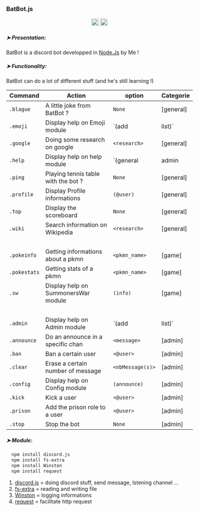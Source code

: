 ### BatBot.js

<p align="center">
  <img alt="BatBot Version" src="https://img.shields.io/badge/BatBot-2.0.2-brightgreen" height="20"/>
  <img alt="Node Js Version" src="https://img.shields.io/badge/Node.Js-v12.13.1-brightgreen" height="20"/>
</p>

##### ➤ Presentation:
BatBot is a discord bot developped in [Node.Js][node-js] by Me !


##### ➤ Functionality:
BatBot can do a lot of different stuff (and he's still learning !)

|  Command    |                Action              |           option          | Categorie |
|-------------|------------------------------------|---------------------------|-----------|
| `.blague`   | A little joke from BatBot ?        | `None`                    | [general] |
| `.emoji`    | Display help on Emoji module       | `(add|list)`              | [general] |
| `.google`   | Doing some research on google      | `<research>`              | [general] |
| `.help`     | Display help on help module        | `(general|admin|game|all)`| [general] |
| `.ping`     | Playing tennis table with the bot ?| `None`                    | [general] |
| `.profile`  | Display Profile informations       | `(@user)`                 | [general] |
| `.top`      | Display the scoreboard             | `None`                    | [general] |
| `.wiki`     | Search information on Wikipedia    | `<research>`              | [general] |
|             |                                    |                           |           |
| `.pokeinfo` | Getting informations about a pkmn  | `<pkmn_name>`             | [game]    |
| `.pokestats`| Getting stats of a pkmn            | `<pkmn_name>`             | [game]    |
| `.sw`       | Display help on SummonersWar module| `(info)`                  | [game]    |
|             |                                    |                           |           |
| `.admin`    | Display help on Admin module       | `(add|list)`              | [admin]   |
| `.announce` | Do an announce in a specific chan  | `<message>`               | [admin]   |
| `.ban`      | Ban a certain user                 | `<@user>`                 | [admin]   |
| `.clear`    | Erase a certain number of message  | `<nbMessage(s)>`          | [admin]   |
| `.config`   | Display help on Config module      | `(announce)`              | [admin]   |
| `.kick`     | Kick a user                        | `<@user>`                 | [admin]   |
| `.prison`   | Add the prison role to a user      | `<@user>`                 | [admin]   |
| `.stop`     | Stop the bot                       | `None`                    | [admin]   |

##### ➤ Module:

```sh
  npm install discord.js
  npm install fs-extra
  npm install Winston
  npm install request
```

1. [discord.js][discord-js] = doing discord stuff, send message, lstening channel ...
2. [fs-extra][fs-extra] = reading and writing file
3. [Winston][winston] = logging informations
4. [request][request] = facilitate http request


[//]: # (Referenced links that can be used instead of putting links everywhere)

   [git-repo-url]: <https://github.com/KioHugo/BatBot>
   [node-js]: <https://nodejs.org/en/>
   [discord-js]: <https://discord.js.org/#/docs/main/stable/general/welcome>
   [winston]: <https://github.com/winstonjs/winston/tree/2.x>
   [fs-extra]: <https://www.npmjs.com/package/fs-extra>
   [request]: <https://www.npmjs.com/package/request>


   [Package]: <https://github.com/KioHugo/BatBot/blob/master/package.json>
   [Commands]: <https://github.com/KioHugo/BatBot/blob/master/JSONFiles/commands.JSON>
